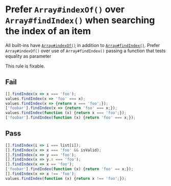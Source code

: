 # Prefer `Array#indexOf()` over `Array#findIndex()` when searching the index of an item

All built-ins have [`Array#indexOf()`](https://developer.mozilla.org/en-US/docs/Web/JavaScript/Reference/Global_Objects/Array/indexOf) in addition to [`Array#findIndex()`](https://developer.mozilla.org/en-US/docs/Web/JavaScript/Reference/Global_Objects/Array/findIndex). Prefer `Array#indexOf()` over use of `Array#findIndex()` passing a function that tests equality as parameter

This rule is fixable.


## Fail

```js
[].findIndex(x => x === 'foo');
values.findIndex(x => 'foo' === x);
values.findIndex(x => {return x === 'foo';});
['foobar'].findIndex(x => {return 'foo' === x;});
values.findIndex(function (x) {return x === 'foo';});
['foobar'].findIndex(function (x) {return 'foo' === x;});
```


## Pass

```js
[].findIndex(i => i === list[i]);
[].findIndex(x => x === 'foo' && isValid);
[].findIndex(x => y === 'foo');
[].findIndex(x => y.x === 'foo');
[].findIndex(x => x == 'foo');
['foobar'].findIndex(function (x) {return 'foo' == x;});
[].findIndex(x => x !== 'foo');
values.findIndex(function (x) {return x !== 'foo';});
```

